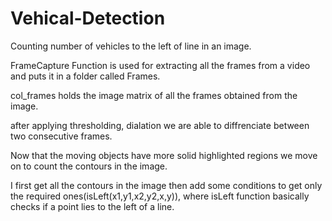 # Vehical-Detection
Counting number of vehicles to the left of line in an image.



FrameCapture Function is used for extracting all the frames from a video and puts it in a folder called Frames.

col_frames holds the image matrix of all the frames obtained from the image.

after applying thresholding, dialation we are able to diffrenciate between two consecutive frames.

Now that the moving objects have more solid highlighted regions we move on to count the contours in the image.

I first get all the contours in the image then add some conditions to get only the required ones(isLeft(x1,y1,x2,y2,x,y)), where isLeft function basically checks if a point lies to the left of a line.

